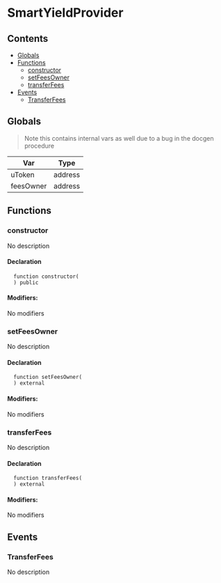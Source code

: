 # SmartYieldProvider





## Contents
<!-- START doctoc generated TOC please keep comment here to allow auto update -->
<!-- DON'T EDIT THIS SECTION, INSTEAD RE-RUN doctoc TO UPDATE -->

- [Globals](#globals)
- [Functions](#functions)
  - [constructor](#constructor)
  - [setFeesOwner](#setfeesowner)
  - [transferFees](#transferfees)
- [Events](#events)
  - [TransferFees](#transferfees)

<!-- END doctoc generated TOC please keep comment here to allow auto update -->

## Globals

> Note this contains internal vars as well due to a bug in the docgen procedure

| Var | Type |
| --- | --- |
| uToken | address |
| feesOwner | address |



## Functions

### constructor
No description


#### Declaration
```solidity
  function constructor(
  ) public
```

#### Modifiers:
No modifiers



### setFeesOwner
No description


#### Declaration
```solidity
  function setFeesOwner(
  ) external
```

#### Modifiers:
No modifiers



### transferFees
No description


#### Declaration
```solidity
  function transferFees(
  ) external
```

#### Modifiers:
No modifiers





## Events

### TransferFees
No description

  


